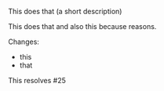 This does that (a short description)

This does that and also this because reasons.

Changes:
 - this
 - that
 
This resolves #25
